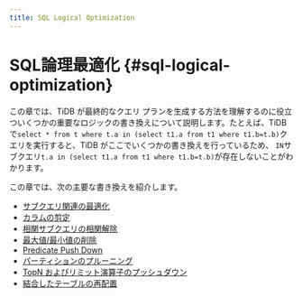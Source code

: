 ```yaml
---
title: SQL Logical Optimization
---
```


# SQL論理最適化 {#sql-logical-optimization}

この章では、TiDB が最終的なクエリ プランを生成する方法を理解するのに役立ついくつかの重要なロジックの書き換えについて説明します。たとえば、TiDB で`select * from t where t.a in (select t1.a from t1 where t1.b=t.b)`クエリを実行すると、TiDB がここでいくつかの書き換えを行っているため、 `IN`サブクエリ`t.a in (select t1.a from t1 where t1.b=t.b)`が存在しないことがわかります。

この章では、次の主要な書き換えを紹介します。

-   [サブクエリ関連の最適化](/subquery-optimization.md)
-   [カラムの剪定](/column-pruning.md)
-   [相関サブクエリの相関解除](/correlated-subquery-optimization.md)
-   [最大値/最小値の削除](/max-min-eliminate.md)
-   [Predicate Push Down](/predicate-push-down.md)
-   [パーティションのプルーニング](/partition-pruning.md)
-   [TopN およびリミット演算子のプッシュダウン](/topn-limit-push-down.md)
-   [結合したテーブルの再配置](/join-reorder.md)
